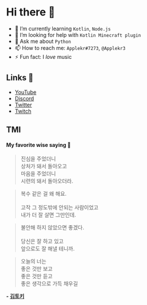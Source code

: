 # Hi there 👋

- 🌱 I’m currently learning ```Kotlin```, ```Node.js```
- 🤔 I’m looking for help with ```Kotlin Minecraft plugin```
- 💬 Ask me about ```Python```
- 📫 How to reach me: ```Applekr#7273```, ```@Applekr3```
- ⚡ Fun fact: I *love* music

## Links 🔗
- [YouTube](https://www.youtube.com/Applekr)
- [Discord](https://discord.gg/j5kDaGGbXG)
- [Twitter](https://twitter.com/Applekr3)
- [Twitch](https://twitch.tv/applekorea_)

## TMI

#### My favorite wise saying 💬
> 진심을 주었더니<br>
> 상처가 돼서 돌아오고<br>
> 마음을 주었더니<br>
> 시련의 돼서 돌아오더라.<br>

> 복수 같은 걸 왜 해요.<br><br>
> 고작 그 정도밖에 안되는 사람이었고<br>
> 내가 더 잘 살면 그만인데.<br>

> 불안해 하지 않았으면 좋겠다.<br><br>
> 당신은 잘 하고 있고<br>
> 앞으로도 잘 해낼 테니까.<br>

> 오늘의 너는<br>
> 좋은 것만 보고<br>
> 좋은 것만 듣고<br>
> 좋은 생각으로 가득 채우길<br>

**\- [김토키](https://www.instagram.com/iamkimbunny/)**

<!--
**Applekr/Applekr** is a ✨ _special_ ✨ repository because its `README.md` (this file) appears on your GitHub profile.

Here are some ideas to get you started:

- 🔭 I’m currently working on ...
- 🌱 I’m currently learning ...
- 👯 I’m looking to collaborate on ...
- 🤔 I’m looking for help with ...
- 💬 Ask me about ...
- 📫 How to reach me: ...
- 😄 Pronouns: ...
- ⚡ Fun fact: ...
-->
